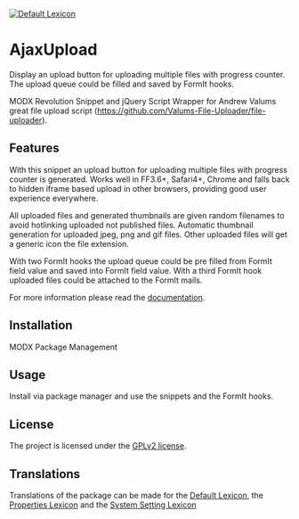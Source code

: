 [![Default Lexicon](https://hosted.weblate.org/widgets/modx-extras/-/modx-ajaxupload-standard/svg-badge.svg)](https://hosted.weblate.org/projects/modx-extras/modx-ajaxupload-standard/)

# AjaxUpload

Display an upload button for uploading multiple files with progress counter. The
upload queue could be filled and saved by FormIt hooks.

MODX Revolution Snippet and jQuery Script Wrapper for Andrew Valums great file
upload script (https://github.com/Valums-File-Uploader/file-uploader).

## Features

With this snippet an upload button for uploading multiple files with
progress counter is generated. Works well in FF3.6+, Safari4+, Chrome and falls
back to hidden iframe based upload in other browsers, providing good user
experience everywhere.

All uploaded files and generated thumbnails are given random filenames to avoid
hotlinking uploaded not published files. Automatic thumbnail generation for
uploaded jpeg, png and gif files. Other uploaded files will get a generic icon
the file extension.

With two FormIt hooks the upload queue could be pre filled from FormIt field
value and saved into FormIt field value. With a third FormIt hook uploaded
files could be attached to the FormIt mails.

For more information please read the [documentation](https://jako.github.io/AjaxUpload/).

## Installation

MODX Package Management

## Usage

Install via package manager and use the snippets and the FormIt hooks.

## License

The project is licensed under the [GPLv2 license](https://github.com/Jako/AjaxUpload/blob/master/core/components/ajaxupload/docs/license.md).

## Translations

Translations of the package can be made for the [Default Lexicon](https://hosted.weblate.org/projects/modx-extras/modx-ajaxupload-standard/), the [Properties Lexicon](https://hosted.weblate.org/projects/modx-extras/modx-ajaxupload-properties/) and the [System Setting Lexicon](https://hosted.weblate.org/projects/modx-extras/modx-ajaxupload-system-settings/)
